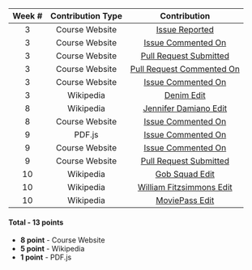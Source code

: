 | **Week #** | **Contribution Type** | **Contribution** |
|:----------:|:-----------------:|:---------------------:|
|     3      |  Course Website   |[Issue Reported](https://github.com/joannakl/cs480_s18/issues/5)|
|     3      |  Course Website   |[Issue Commented On](https://github.com/joannakl/cs480_s18/issues/8)|
|     3      |  Course Website   |[Pull Request Submitted](https://github.com/joannakl/cs480_s18/pull/54)|
|     3      |  Course Website   |[Pull Request Commented On](https://github.com/joannakl/cs480_s18/pull/53)|
|     3      |  Course Website   |[Issue Commented On](https://github.com/joannakl/cs480_s18/issues/15)|
|     3      |     Wikipedia     | [Denim Edit](https://en.wikipedia.org/w/index.php?title=Denim&diff=prev&oldid=825171031)|
|     8      |     Wikipedia     | [Jennifer Damiano Edit](https://en.wikipedia.org/w/index.php?title=Jennifer_Damiano&diff=prev&oldid=830101605)|
|     8      |  Course Website   |[Issue Commented On](https://github.com/joannakl/cs480_s18/issues/94)|
|     9      |       PDF.js      |[Issue Commented On](https://github.com/mozilla/pdf.js/issues/9570)|
|     9      |  Course Website   |[Issue Commented On](https://github.com/joannakl/cs480_s18/issues/97)|
|     9      |  Course Website   |[Pull Request Submitted](https://github.com/joannakl/cs480_s18/pull/94)| 
|     10     |     Wikipedia     |[Gob Squad Edit](https://en.wikipedia.org/w/index.php?title=Gob_Squad&diff=prev&oldid=834312727)| 
|     10     |     Wikipedia     |[William Fitzsimmons Edit](https://en.wikipedia.org/w/index.php?title=William_Fitzsimmons_(musician)&diff=prev&oldid=834325360)| 
|     10     |     Wikipedia     |[MoviePass Edit](https://en.wikipedia.org/w/index.php?title=MoviePass&diff=prev&oldid=834421512)|

#### Total - 13 points
- **8 point** - Course Website
- **5 point** - Wikipedia
- **1 point** - PDF.js
